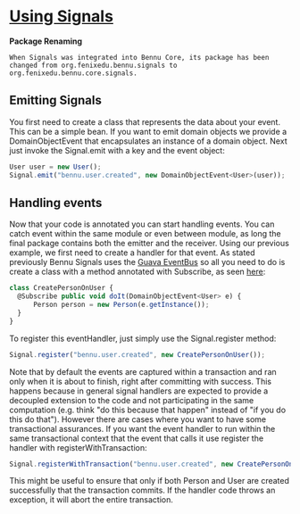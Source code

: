 # [Using Signals](using-signals.md)


**Package Renaming**
```
When Signals was integrated into Bennu Core, its package has been changed from org.fenixedu.bennu.signals to org.fenixedu.bennu.core.signals.
```

## Emitting Signals
You first need to create a class that represents the data about your event. This can be a simple bean. If you want to emit domain objects we provide a DomainObjectEvent that encapsulates an instance of a domain object. Next just invoke the Signal.emit with a key and the event object:

```javascript
User user = new User();
Signal.emit("bennu.user.created", new DomainObjectEvent<User>(user));
```

## Handling events
Now that your code is annotated you can start handling events. You can catch event within the same module or even between module, as long the final package contains both the emitter and the receiver. Using our previous example, we first need to create a handler for that event. As stated previously Bennu Signals uses the [Guava EventBus](https://code.google.com/p/guava-libraries/wiki/EventBusExplained) so all you need to do is create a class with a method annotated with Subscribe, as seen [here](https://code.google.com/p/guava-libraries/wiki/EventBusExplained#Example):

```javascript
class CreatePersonOnUser {
  @Subscribe public void doIt(DomainObjectEvent<User> e) {
      Person person = new Person(e.getInstance());
  }
}
```

To register this eventHandler, just simply use the Signal.register method:

```javascript
Signal.register("bennu.user.created", new CreatePersonOnUser());
```

Note that by default the events are captured within a transaction and ran only when it is about to finish, right after committing with success. This happens because in general signal handlers are expected to provide a decoupled extension to the code and not participating in the same computation (e.g. think "do this because that happen" instead of "if you do this do that"). However there are cases where you want to have some transactional assurances. If you want the event handler to run within the same transactional context that the event that calls it use register the handler with registerWithTransaction:
```javascript
Signal.registerWithTransaction("bennu.user.created", new CreatePersonOnUser());
```

This might be useful to ensure that only if both Person and User are created successfully that the transaction commits. If the handler code throws an exception, it will abort the entire transaction.


